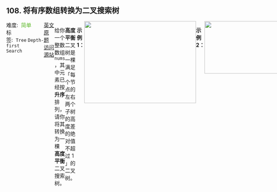<div style="font-size: 20px; margin-bottom: 15px; font-weight: bold;">108. 将有序数组转换为二叉搜索树</div>
<div style="display: flex; font-size: 14px; justify-content: space-between;"><div><span style="margin-right: 30px;">难度:&nbsp;&nbsp;<label style="color: rgb(90, 183, 38);">简单</label></span><span style="margin-right: 30px;">标签:&nbsp;&nbsp;<code>Tree</code>&nbsp;<code>Depth-first Search</code></span></div><div><span style="margin-right: 15px;"><a href="https://leetcode.com/problems/convert-sorted-array-to-binary-search-tree/">英文原题</a></span><span><a href="https://leetcode-cn.com/problems/convert-sorted-array-to-binary-search-tree/">访问源站</a></span></div>
<hr style="height: 1px; margin: 1em 0px;" />
<p>给你一个整数数组 <code>nums</code> ，其中元素已经按 <strong>升序</strong> 排列，请你将其转换为一棵 <strong>高度平衡</strong> 二叉搜索树。</p>

<p><strong>高度平衡 </strong>二叉树是一棵满足「每个节点的左右两个子树的高度差的绝对值不超过 1 」的二叉树。</p>

<p> </p>

<p><strong>示例 1：</strong></p>
<img alt="" src="https://assets.leetcode.com/uploads/2021/02/18/btree1.jpg" style="width: 302px; height: 222px;" />
<pre>
<strong>输入：</strong>nums = [-10,-3,0,5,9]
<strong>输出：</strong>[0,-3,9,-10,null,5]
<strong>解释：</strong>[0,-10,5,null,-3,null,9] 也将被视为正确答案：
<img alt="" src="https://assets.leetcode.com/uploads/2021/02/18/btree2.jpg" style="width: 302px; height: 222px;" />
</pre>

<p><strong>示例 2：</strong></p>
<img alt="" src="https://assets.leetcode.com/uploads/2021/02/18/btree.jpg" style="width: 342px; height: 142px;" />
<pre>
<strong>输入：</strong>nums = [1,3]
<strong>输出：</strong>[3,1]
<strong>解释：</strong>[1,3] 和 [3,1] 都是高度平衡二叉搜索树。
</pre>

<p> </p>

<p><strong>提示：</strong></p>

<ul>
	<li><code>1 <= nums.length <= 10<sup>4</sup></code></li>
	<li><code>-10<sup>4</sup> <= nums[i] <= 10<sup>4</sup></code></li>
	<li><code>nums</code> 按 <strong>严格递增</strong> 顺序排列</li>
</ul>

<hr style="height: 1px; margin: 1em 0px;" />
<strong>第2次解答</strong>
```javascript
/**
 * Definition for a binary tree node.
 * function TreeNode(val, left, right) {
 *     this.val = (val===undefined ? 0 : val)
 *     this.left = (left===undefined ? null : left)
 *     this.right = (right===undefined ? null : right)
 * }
 */
function getTree(nums, left, right) {
  if (right < left || right < 0 || left < 0) return null;

  const middle = left + parseInt((right - left) / 2);

  const rootNode = new TreeNode(
    nums[middle],
    getTree(nums, left, middle - 1),
    getTree(nums, middle + 1, right)
  );

  return rootNode;
}

/**
 * @param {number[]} nums
 * @return {TreeNode}
 */
var sortedArrayToBST = function (nums) {
  return getTree(nums, 0, nums.length - 1);
};

<div style="font-size: 20px; margin-bottom: 15px; font-weight: bold;">108. 将有序数组转换为二叉搜索树</div>,<div style="display: flex; font-size: 14px; justify-content: space-between;"><div><span style="margin-right: 30px;">难度:&nbsp;&nbsp;<label style="color: rgb(90, 183, 38);">简单</label></span><span style="margin-right: 30px;">标签:&nbsp;&nbsp;<code>Tree</code>&nbsp;<code>Depth-first Search</code></span></div><div><span style="margin-right: 15px;"><a href="https://leetcode.com/problems/convert-sorted-array-to-binary-search-tree/">英文原题</a></span><span><a href="https://leetcode-cn.com/problems/convert-sorted-array-to-binary-search-tree/">访问源站</a></span></div>,<hr style="height: 1px; margin: 1em 0px;" />,<p>给你一个整数数组 <code>nums</code> ，其中元素已经按 <strong>升序</strong> 排列，请你将其转换为一棵 <strong>高度平衡</strong> 二叉搜索树。</p>

<p><strong>高度平衡 </strong>二叉树是一棵满足「每个节点的左右两个子树的高度差的绝对值不超过 1 」的二叉树。</p>

<p> </p>

<p><strong>示例 1：</strong></p>
<img alt="" src="https://assets.leetcode.com/uploads/2021/02/18/btree1.jpg" style="width: 302px; height: 222px;" />
<pre>
<strong>输入：</strong>nums = [-10,-3,0,5,9]
<strong>输出：</strong>[0,-3,9,-10,null,5]
<strong>解释：</strong>[0,-10,5,null,-3,null,9] 也将被视为正确答案：
<img alt="" src="https://assets.leetcode.com/uploads/2021/02/18/btree2.jpg" style="width: 302px; height: 222px;" />
</pre>

<p><strong>示例 2：</strong></p>
<img alt="" src="https://assets.leetcode.com/uploads/2021/02/18/btree.jpg" style="width: 342px; height: 142px;" />
<pre>
<strong>输入：</strong>nums = [1,3]
<strong>输出：</strong>[3,1]
<strong>解释：</strong>[1,3] 和 [3,1] 都是高度平衡二叉搜索树。
</pre>

<p> </p>

<p><strong>提示：</strong></p>

<ul>
	<li><code>1 <= nums.length <= 10<sup>4</sup></code></li>
	<li><code>-10<sup>4</sup> <= nums[i] <= 10<sup>4</sup></code></li>
	<li><code>nums</code> 按 <strong>严格递增</strong> 顺序排列</li>
</ul>
,<hr style="height: 1px; margin: 1em 0px;" />,<strong>第2次解答</strong>,```javascript,/**, * Definition for a binary tree node., * function TreeNode(val, left, right) {, *     this.val = (val===undefined ? 0 : val), *     this.left = (left===undefined ? null : left), *     this.right = (right===undefined ? null : right), * }, */,function getTree(nums, left, right) {,  if (right < left || right < 0 || left < 0) return null;,,  const middle = left + parseInt((right - left) / 2);,,  const rootNode = new TreeNode(,    nums[middle],,    getTree(nums, left, middle - 1),,    getTree(nums, middle + 1, right),  );,,  return rootNode;,},,/**, * @param {number[]} nums, * @return {TreeNode}, */,var sortedArrayToBST = function (nums) {,  return getTree(nums, 0, nums.length - 1);,};,,```,<hr style="height: 1px; margin: 1em 0px;" />,<strong>第1次解答</strong>,```javascript,/**, * Definition for a binary tree node., * function TreeNode(val) {, *     this.val = val;, *     this.left = this.right = null;, * }, */,class TreeNode {,  constructor(val, left, right) {,    (this.val = val), (this.left = left || null), (this.right = right || null);,  },},,/**, *, * @param {numbers[]}} nums, * @param {number} start, * @param {number} end, *, *     -10 -3 0 5 9, *      s     m   e  -> 计算出中间位置的元素，即为根, *      s  m-1 m+1 e -> 递归计算左子树 / 右子树范围, *, */,const getTree = (nums, start, end) => {,  // 结束条件,  if (end < start || end < 0 || start < 0) return null;,  // 计算中间的结点，平衡二叉树必须在中间位置，否则无法平衡,  const middle = start + parseInt((end - start) / 2);,,  // 创建新结点,  const root = new TreeNode(,    // 结点值,    nums[middle],,    // 递归计算左子树,    middle === 0 ? null : getTree(nums, start, middle - 1),,    // 递归计算右子树,    middle === end ? null : getTree(nums, middle + 1, end),  );,,  return root;,};,,/**, * @param {number[]} nums, * @return {TreeNode}, */,var sortedArrayToBST = function (nums) {,  return getTree(nums, 0, nums.length - 1);,};,```